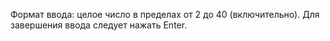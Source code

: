 Формат ввода: целое число в пределах от 2 до 40 (включительно). 
Для завершения ввода следует нажать Enter.
